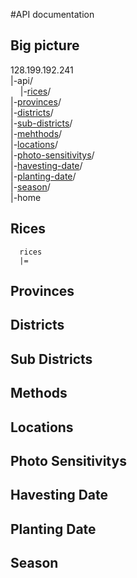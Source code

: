 #API documentation

## Big picture

  128.199.192.241 <br>
  |-api/ <br>
  &nbsp;&nbsp;&nbsp;&nbsp;|-[rices](#rices)/ <br>
    |-[provinces](#provinces)/ <br>
    |-[districts](#districts)/ <br>
    |-[sub-districts](#sub-districts)/ <br>
    |-[mehthods](#methods)/ <br>
    |-[locations](locations)/ <br>
    |-[photo-sensitivitys](#photo-sensitivitys)/ <br>
    |-[havesting-date](#havesting-date)/ <br>
    |-[planting-date](#planting-date)/ <br>
    |-[season](#season)/ <br>
  |-home

## Rices
  ```
    rices
    |=
  ```
## Provinces
## Districts
## Sub Districts
## Methods
## Locations
## Photo Sensitivitys
## Havesting Date
## Planting Date
## Season
